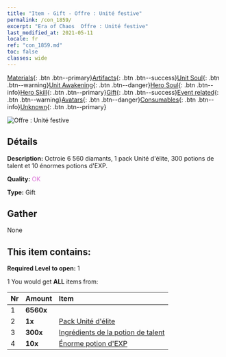 ```yaml
---
title: "Item - Gift - Offre : Unité festive"
permalink: /con_1859/
excerpt: "Era of Chaos  Offre : Unité festive"
last_modified_at: 2021-05-11
locale: fr
ref: "con_1859.md"
toc: false
classes: wide
---
```

 [Materials](/ItemsFR/){: .btn .btn--primary}[Artifacts](/ItemsFR/Artifacts/){: .btn .btn--success}[Unit Soul](/ItemsFR/UnitSoul/){: .btn .btn--warning}[Unit Awakening](/ItemsFR/UnitAwakening/){: .btn .btn--danger}[Hero Soul](/ItemsFR/HeroSoul/){: .btn .btn--info}[Hero Skill](/ItemsFR/HeroSkill/){: .btn .btn--primary}[Gift](/ItemsFR/Gift/){: .btn .btn--success}[Event related](/ItemsFR/Events/){: .btn .btn--warning}[Avatars](/ItemsFR/Avatars/){: .btn .btn--danger}[Consumables](/ItemsFR/Consumables/){: .btn .btn--info}[Unknown](/ItemsFR/Unknown/){: .btn .btn--primary}

 ![Offre : Unité festive](/images/t/i_907325.png)

## Détails
 **Description:** Octroie 6 560 diamants, 1 pack Unité d'élite, 300 potions de talent et 10 énormes potions d'EXP.

 **Quality:** <span style="color: #DA70D6">OK</span>

 **Type:** Gift

## Gather

  None

## This item contains:

 **Required Level to open:** 1

 1 You would get **ALL** items  from:

  | Nr | Amount |     Item    |
  |:---|:-------|:------------|
  | 1 |  **6560x** | <i class="fas fa-gem"/> |  | 
  | 2 |  **1x** | [Pack Unité d'élite](/ItemsFR/con_1833/) |  | 
  | 3 |  **300x** | [Ingrédients de la potion de talent](/ItemsFR/con_1120/) |  | 
  | 4 |  **10x** | [Énorme potion d'EXP](/ItemsFR/con_703/) |  | 
